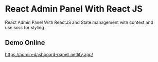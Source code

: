 # React Admin Panel With React JS
React Admin Panel With ReactJS and State management with context and use scss for styling

## Demo Online 
https://admin-dashboard-panell.netlify.app/
